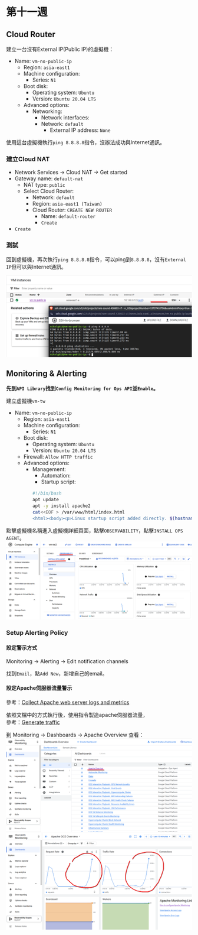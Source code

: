# 第十一週

## Cloud Router
建立一台沒有External IP(Public IP)的虛擬機：<br>
- Name: `vm-no-public-ip`
    - Region: `asia-east1`
    - Machine configuration:
        - Series: `N1`
    - Boot disk:
        - Operating system: `Ubuntu`
        - Version: `Ubuntu 20.04 LTS`
    - Advanced options:
        - Networking:
            - Network interfaces:
            - Network: `default`
                - External IP address: `None`

使用這台虛擬機執行`ping 8.8.8.8`指令，沒辦法成功與Internet通訊。

### 建立Cloud NAT
- Network Services -> Cloud NAT -> Get started
- Gateway name: `default-nat`
    - NAT type: `public`
    - Select Cloud Router:
        - Network: `default`
        - Region: `asia-east1 (Taiwan)`
        - Cloud Router: `CREATE NEW ROUTER`
            - Name: `default-router`
            - `Create`
- `Create`

### 測試
回到虛擬機，再次執行`ping 8.8.8.8`指令，可以ping到`8.8.8.8`，沒有`External IP`但可以與Internet通訊。

![](src/linux-2024111901.png)

## Monitoring & Alerting
**先到`API Library`找到`Config Monitoring for Ops API`並`Enable`。**

建立虛擬機`vm-tw`
- Name: `vm-no-public-ip`
    - Region: `asia-east1`
    - Machine configuration:
        - Series: `N1`
    - Boot disk:
        - Operating system: `Ubuntu`
        - Version: `Ubuntu 20.04 LTS`
    - Firewall: `Allow HTTP traffic`
    - Advanced options:
        - Management:
            - Automation:
            - Startup script:
            ```bash
            #!/bin/bash
            apt update
            apt -y install apache2
            cat<<EOF > /var/www/html/index.html
            <html><body><p>Linux startup script added directly. $(hostname -I)</p></body></html>
            ```

點擊虛擬機名稱進入虛擬機詳細頁面，點擊`OBSERVABILITY`，點擊`INSTALL OPS AGENT`。<br>
![](src/linux-2024111902.png)

### Setup Alerting Policy
#### 設定警示方式
Monitoring -> Alerting -> Edit notification channels

找到`Email`，點`Add New`，新增自己的email。

#### 設定Apache伺服器流量警示
參考：[Collect Apache web server logs and metrics](https://cloud.google.com/monitoring/monitor-compute-engine-virtual-machine?hl=en#install_ops_agent)

依照文檔中的方式執行後，使用指令製造apache伺服器流量，<br>
參考：[Generate traffic](https://cloud.google.com/monitoring/monitor-compute-engine-virtual-machine?hl=en#generate_traffic)

到 Monitoring -> Dashboards -> Apache Overview 查看：<br>
![](src/linux-2024111903.png)<br>
![](src/linux-2024111904.png)

